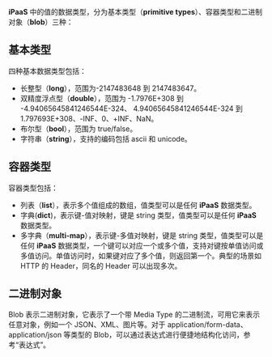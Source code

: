 **iPaaS** 中的值的数据类型，分为基本类型（**primitive types**）、容器类型和二进制对象（**blob**）三种：

## 基本类型

四种基本数据类型包括：

- 长整型（**long**），范围为-2147483648 到 2147483647。
- 双精度浮点型（**double**），范围为 -1.7976E+308 到 -4.94065645841246544E-324、 4.94065645841246544E-324 到 1.797693E+308、-INF、0、+INF、NaN。
- 布尔型（**bool**），范围为 true/false。
- 字符串（**string**），支持的编码包括 ascii 和 unicode。

## 容器类型

容器类型包括：

- 列表（**list**），表示多个值组成的数组，值类型可以是任何 **iPaaS** 数据类型。
- 字典(**dict**)，表示键-值对映射，键是 string 类型，值类型可以是任何 **iPaaS** 数据类型。
- 多字典（**multi-map**），表示键-多值对映射，键是 string 类型，值类型可以是任何 **iPaaS** 数据类型，一个键可以对应一个或多个值，支持对键按单值访问或多值访问。单值访问时，如果键对应了多个值，则返回第一个。典型的场景如 HTTP 的 Header，同名的 Header 可以出现多次。

## 二进制对象

Blob 表示二进制对象，它表示了一个带 Media Type 的二进制流，可用它来表示任意对象，例如一个 JSON、XML、图片等。对于 application/form-data、application/json 等类型的 Blob，可以通过表达式进行便捷地结构化访问，参考“表达式”。
